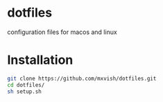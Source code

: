 # dotfiles
configuration files for macos and linux

# Installation
```sh
git clone https://github.com/mxvish/dotfiles.git
cd dotfiles/
sh setup.sh
```
